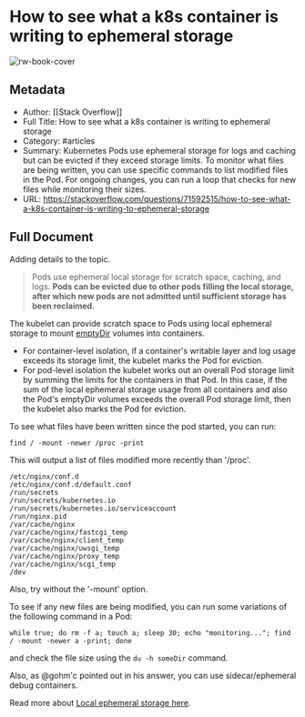 # How to see what a k8s container is writing to ephemeral storage

![rw-book-cover](https://readwise-assets.s3.amazonaws.com/media/uploaded_book_covers/profile_1526994/apple-touch-icon2.png)

## Metadata
- Author: [[Stack Overflow]]
- Full Title: How to see what a k8s container is writing to ephemeral storage
- Category: #articles
- Summary: Kubernetes Pods use ephemeral storage for logs and caching but can be evicted if they exceed storage limits. To monitor what files are being written, you can use specific commands to list modified files in the Pod. For ongoing changes, you can run a loop that checks for new files while monitoring their sizes.
- URL: https://stackoverflow.com/questions/71592515/how-to-see-what-a-k8s-container-is-writing-to-ephemeral-storage

## Full Document
Adding details to the topic.

>  Pods use ephemeral local storage for scratch space, caching, and logs. **Pods can be evicted due to other pods filling the local storage, after which new pods are not admitted until sufficient storage has been reclaimed.**
> 
>  

The kubelet can provide scratch space to Pods using local ephemeral storage to mount [emptyDir](https://kubernetes.io/docs/concepts/storage/volumes/#emptydir) volumes into containers.

* For container-level isolation, if a container's writable layer and log usage exceeds its storage limit, the kubelet marks the Pod for eviction.
* For pod-level isolation the kubelet works out an overall Pod storage limit by summing the limits for the containers in that Pod. In this case, if the sum of the local ephemeral storage usage from all containers and also the Pod's emptyDir volumes exceeds the overall Pod storage limit, then the kubelet also marks the Pod for eviction.

To see what files have been written since the pod started, you can run:

```
find / -mount -newer /proc -print

```

This will output a list of files modified more recently than '/proc'.

```
/etc/nginx/conf.d
/etc/nginx/conf.d/default.conf
/run/secrets
/run/secrets/kubernetes.io
/run/secrets/kubernetes.io/serviceaccount
/run/nginx.pid
/var/cache/nginx
/var/cache/nginx/fastcgi_temp
/var/cache/nginx/client_temp
/var/cache/nginx/uwsgi_temp
/var/cache/nginx/proxy_temp
/var/cache/nginx/scgi_temp
/dev

```

Also, try without the '-mount' option.

To see if any new files are being modified, you can run some variations of the following command in a Pod:

```
while true; do rm -f a; touch a; sleep 30; echo "monitoring..."; find / -mount -newer a -print; done

```

and check the file size using the `du -h someDir` command.

Also, as @gohm'c pointed out in his answer, you can use sidecar/ephemeral debug containers.

Read more about [Local ephemeral storage here](https://kubernetes.io/docs/concepts/configuration/manage-resources-containers/#local-ephemeral-storage).
